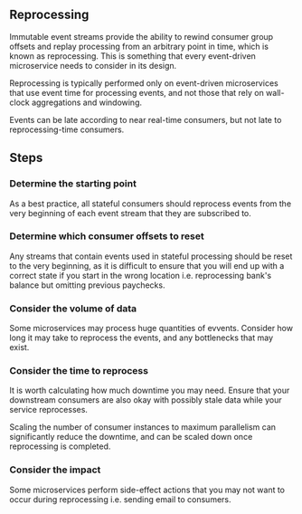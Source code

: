 ## Reprocessing

Immutable event streams provide the ability to rewind consumer group offsets and replay processing from an arbitrary point in time, which is known as reprocessing. This is something that every event-driven microservice needs to consider in its design.

Reprocessing is typically performed only on event-driven microservices that use event time for processing events, and not those that rely on wall-clock aggregations and windowing.

Events can be late according to near real-time consumers, but not late to reprocessing-time consumers.

## Steps

### Determine the starting point

As a best practice, all stateful consumers should reprocess events from the very beginning of each event stream that they are subscribed to.

### Determine which consumer offsets to reset

Any streams that contain events used in stateful processing should be reset to the very beginning, as it is difficult to ensure that you will end up with a correct state if you start in the wrong location i.e. reprocessing bank's balance but omitting previous paychecks.

### Consider the volume of data

Some microservices may process huge quantities of evvents. Consider how long it may take to reprocess the events, and any bottlenecks that may exist.

### Consider the time to reprocess

It is worth calculating how much downtime you may need. Ensure that your downstream consumers are also okay with possibly stale data while your service reprocesses.

Scaling the number of consumer instances to maximum parallelism can significantly reduce the downtime, and can be scaled down once reprocessing is completed.

### Consider the impact

Some microservices perform side-effect actions that you may not want to occur during reprocessing i.e. sending email to consumers.
